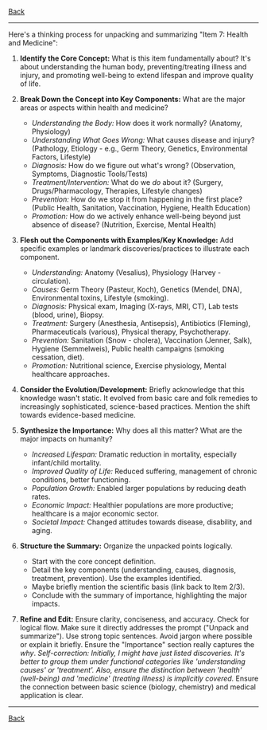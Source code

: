 [Back](.)

---

Here's a thinking process for unpacking and summarizing "Item 7: Health and Medicine":

1.  **Identify the Core Concept:** What is this item fundamentally about? It's about understanding the human body, preventing/treating illness and injury, and promoting well-being to extend lifespan and improve quality of life.

2.  **Break Down the Concept into Key Components:** What are the major areas or aspects within health and medicine?
    *   *Understanding the Body:* How does it work normally? (Anatomy, Physiology)
    *   *Understanding What Goes Wrong:* What causes disease and injury? (Pathology, Etiology - e.g., Germ Theory, Genetics, Environmental Factors, Lifestyle)
    *   *Diagnosis:* How do we figure out what's wrong? (Observation, Symptoms, Diagnostic Tools/Tests)
    *   *Treatment/Intervention:* What do we *do* about it? (Surgery, Drugs/Pharmacology, Therapies, Lifestyle changes)
    *   *Prevention:* How do we stop it from happening in the first place? (Public Health, Sanitation, Vaccination, Hygiene, Health Education)
    *   *Promotion:* How do we actively enhance well-being beyond just absence of disease? (Nutrition, Exercise, Mental Health)

3.  **Flesh out the Components with Examples/Key Knowledge:** Add specific examples or landmark discoveries/practices to illustrate each component.
    *   *Understanding:* Anatomy (Vesalius), Physiology (Harvey - circulation).
    *   *Causes:* Germ Theory (Pasteur, Koch), Genetics (Mendel, DNA), Environmental toxins, Lifestyle (smoking).
    *   *Diagnosis:* Physical exam, Imaging (X-rays, MRI, CT), Lab tests (blood, urine), Biopsy.
    *   *Treatment:* Surgery (Anesthesia, Antisepsis), Antibiotics (Fleming), Pharmaceuticals (various), Physical therapy, Psychotherapy.
    *   *Prevention:* Sanitation (Snow - cholera), Vaccination (Jenner, Salk), Hygiene (Semmelweis), Public health campaigns (smoking cessation, diet).
    *   *Promotion:* Nutritional science, Exercise physiology, Mental healthcare approaches.

4.  **Consider the Evolution/Development:** Briefly acknowledge that this knowledge wasn't static. It evolved from basic care and folk remedies to increasingly sophisticated, science-based practices. Mention the shift towards evidence-based medicine.

5.  **Synthesize the Importance:** Why does all this matter? What are the major impacts on humanity?
    *   *Increased Lifespan:* Dramatic reduction in mortality, especially infant/child mortality.
    *   *Improved Quality of Life:* Reduced suffering, management of chronic conditions, better functioning.
    *   *Population Growth:* Enabled larger populations by reducing death rates.
    *   *Economic Impact:* Healthier populations are more productive; healthcare is a major economic sector.
    *   *Societal Impact:* Changed attitudes towards disease, disability, and aging.

6.  **Structure the Summary:** Organize the unpacked points logically.
    *   Start with the core concept definition.
    *   Detail the key components (understanding, causes, diagnosis, treatment, prevention). Use the examples identified.
    *   Maybe briefly mention the scientific basis (link back to Item 2/3).
    *   Conclude with the summary of importance, highlighting the major impacts.

7.  **Refine and Edit:** Ensure clarity, conciseness, and accuracy. Check for logical flow. Make sure it directly addresses the prompt ("Unpack and summarize"). Use strong topic sentences. Avoid jargon where possible or explain it briefly. Ensure the "Importance" section really captures the *why*. *Self-correction: Initially, I might have just listed discoveries. It's better to group them under functional categories like 'understanding causes' or 'treatment'. Also, ensure the distinction between 'health' (well-being) and 'medicine' (treating illness) is implicitly covered.* Ensure the connection between basic science (biology, chemistry) and medical application is clear.

---

[Back](.)
